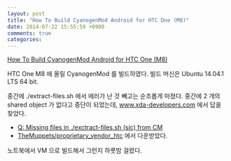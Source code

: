 ```yaml
---
layout: post
title: "How To Build CyanogenMod Android for HTC One (M8)"
date: 2014-07-22 15:55:59 +0900
comments: true
categories: 
---
```


[How To Build CyanogenMod Android for HTC One (M8)](http://wiki.cyanogenmod.org/w/Build_for_m8)

HTC One M8 에 올릴 CyanogenMod 를 빌드하였다. 빌드 머신은 Ubuntu 14.04.1 LTS 64 bit.

중간에 ./extract-files.sh 에서 에러가 난 것 빼고는 순조롭게 마쳤다.
중간에 2 개의 shared object 가 없다고 중단이 되었는데, www.xda-developers.com 에서 답을 찾았다.

* [Q: Missing files in ./exctract-files.sh (sic) from CM](http://forum.xda-developers.com/htc-one-m8/help/missing-files-exctract-files-sh-cm-t2814905)
* [TheMuppets/proprietary_vendor_htc](https://github.com/TheMuppets/proprietary_vendor_htc/tree/cm-11.0/m8/proprietary)
에서 다운받았다.

노트북에서 VM 으로 빌드해서 그런지 하룻밤 걸렸다.
